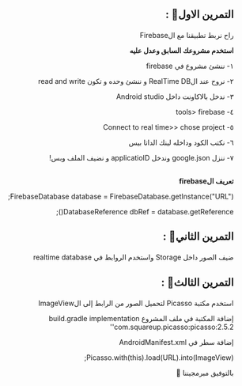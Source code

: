 <div dir="rtl">
<p dir="rtl"><b><h2>
التمرين الاول💪 : </p></b></h2>


<p dir="rtl">
راح نربط تطبيقنا مع الFirebase </p>


<p dir="rtl"><b>
استخدم مشروعك السابق وعدل عليه</p></b>

١- ننشئ مشروع في firebase 

٢- نروح عند الRealTime DB  و ننشئ وحده و تكون read and write 

٣- ندخل بالاكاونت داخل Android studio 

٤- tools> firebase

٥- Connect to real time>> chose project

٦- نكتب الكود وداخله لينك الداتا بيس


٧- ننزل google.json وندخل applicatioID  و نضيف الملف وبس!

##

<b>تعريف الfirebase</b> 


FirebaseDatabase database = FirebaseDatabase.getInstance("URL");

DatabaseReference dbRef = database.getReference();


<p dir="rtl"><b><h2>
التمرين الثاني💪 : </p></b></h2>


ضيف الصور داخل Storage واستخدم الروابط في realtime database


<p dir="rtl"><b><h2>
التمرين الثالث💪 : </p></b></h2>


استخدم مكتبة Picasso لتحميل الصور من الرابط إلى الImageView

إضافة المكتبة في ملف المشروع  build.gradle
implementation 'com.squareup.picasso:picasso:2.5.2'

إضافة سطر في AndroidManifest.xml
<uses-permission android:name="android.permission.INTERNET"/> 

Picasso.with(this).load(URL).into(ImageView);


<p dir="rtl">
بالتوفيق مبرمجيننا 💚</p>
